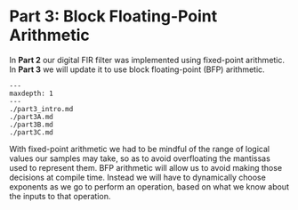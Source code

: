 
# Part 3: Block Floating-Point Arithmetic

In **Part 2** our digital FIR filter was implemented using fixed-point
arithmetic. In **Part 3** we will update it to use block floating-point (BFP)
arithmetic.

```{toctree}
---
maxdepth: 1
---
./part3_intro.md
./part3A.md
./part3B.md
./part3C.md
```

With fixed-point arithmetic we had to be mindful of the range of logical values
our samples may take, so as to avoid overfloating the mantissas used to
represent them. BFP arithmetic will allow us to avoid making those decisions at
compile time. Instead we will have to dynamically choose exponents as we go to
perform an operation, based on what we know about the inputs to that operation.

